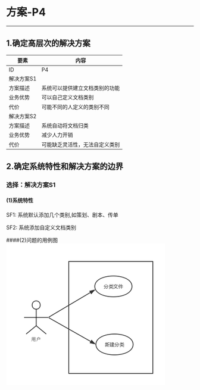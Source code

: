 # 方案-P4

---

## 1.确定高层次的解决方案

| 要素 | 内容 |
| --- | --- |
| ID | P4 |
| 解决方案S1 |
| 方案描述 | 系统可以提供建立文档类别的功能 |
| 业务优势 | 可以自己定义文档类别 |
| 代价 | 可能不同的人定义的类别不同 |
| 解决方案S2 |  
| 方案描述 | 系统自动将文档归类 |
| 业务优势 | 减少人力开销 |
| 代价 | 可能缺乏灵活性，无法自定义类别 |

## 2.确定系统特性和解决方案的边界

### 选择：解决方案S1

#### \(1\)系统特性

SF1: 系统默认添加几个类别,如策划、剧本、传单

SF2: 系统添加自定义文档类别

####(2)问题的用例图
![](/img/usecase/usecase-P4.png)



